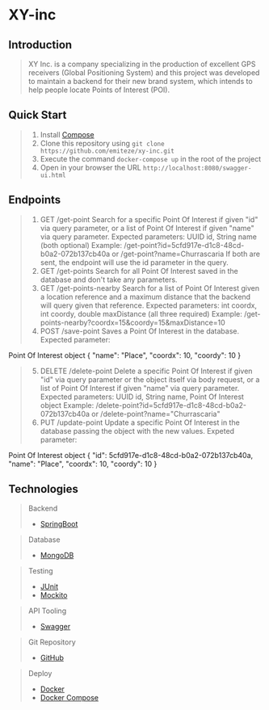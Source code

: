 # XY-inc

## Introduction

> XY Inc. is a company specializing in the production of excellent GPS receivers (Global Positioning System) and this project was developed to maintain a backend for their new brand system, which intends to help people locate Points of Interest (POI).

## Quick Start

> 1. Install [Compose](http://gradle.org/gradle-download/)
> 2. Clone this repository using ` git clone https://github.com/emiteze/xy-inc.git `
> 3. Execute the command ` docker-compose up ` in the root of the project
> 4. Open in your browser the URL ` http://localhost:8080/swagger-ui.html `

## Endpoints

> 1. GET /get-point
Search for a specific Point Of Interest if given "id" via query parameter, or a list of Point Of Interest if given "name" via query parameter.
Expected parameters:
UUID id, String name (both optional)
Example: /get-point?id=5cfd917e-d1c8-48cd-b0a2-072b137cb40a or /get-point?name=Churrascaria
If both are sent, the endpoint will use the id parameter in the query.
> 2. GET /get-points
Search for all Point Of Interest saved in the database and don't take any parameters.
> 3. GET /get-points-nearby
Search for a list of Point Of Interest given a location reference and a maximum distance that the backend will query given that reference.
Expected parameters:
int coordx, int coordy, double maxDistance (all three required)
Example: /get-points-nearby?coordx=15&coordy=15&maxDistance=10
> 4. POST /save-point
Saves a Point Of Interest in the database.
Expected parameter:

Point Of Interest object
{
    "name": "Place",
    "coordx": 10,
    "coordy": 10
}

> 5. DELETE /delete-point
Delete a specific Point Of Interest if given "id" via query parameter or the object itself via body request, or a list of Point Of Interest if given "name" via query parameter.
Expected parameters:
UUID id, String name, Point Of Interest object
Example: /delete-point?id=5cfd917e-d1c8-48cd-b0a2-072b137cb40a or /delete-point?name="Churrascaria"
> 6. PUT /update-point
Update a specific Point Of Interest in the database passing the object with the new values.
Expeted parameter:

Point Of Interest object
{
    "id": 5cfd917e-d1c8-48cd-b0a2-072b137cb40a,
    "name": "Place",
    "coordx": 10,
    "coordy": 10
}

## Technologies

> Backend
> * [SpringBoot](http://projects.spring.io/spring-boot/)

>Database
> * [MongoDB](https://www.mongodb.org/)

>Testing
> * [JUnit](http://junit.org/)
> * [Mockito](http://mockito.org/)

> API Tooling
> * [Swagger](https://swagger.io/)

> Git Repository
> * [GitHub](https://github.com/)

> Deploy
> * [Docker](http://www.docker.com/)
> * [Docker Compose](http://www.docker.com/products/docker-compose)